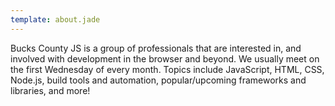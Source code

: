 ```yaml
---
template: about.jade
---
```


Bucks County JS is a group of professionals that are interested in, and
involved with development in the browser and beyond. We usually meet on the
first Wednesday of every month. Topics include JavaScript, HTML, CSS, Node.js,
build tools and automation, popular/upcoming frameworks and libraries, and
more!
